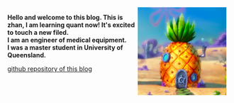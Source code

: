 <img src="/images/pineapple.png" alt="pineapple house" width="200" align="right" style="margin-right: 10px;"/>

**Hello and welcome to this blog. This is zhan, I am learning quant now! It's excited to touch a new filed.<br> I am an engineer of medical equipment. <br>I was a master student in University of Queensland.**


[github repository of this blog](https://github.com/shizhan1109/shizhan1109.github.io)

